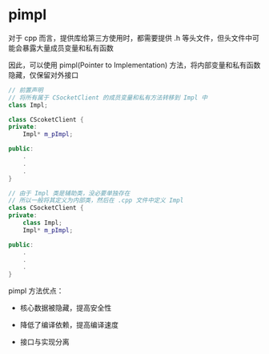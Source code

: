 # pimpl

对于 cpp 而言，提供库给第三方使用时，都需要提供 .h 等头文件，但头文件中可能会暴露大量成员变量和私有函数

因此，可以使用 pimpl(Pointer to Implementation) 方法，将内部变量和私有函数隐藏，仅保留对外接口

```cpp
// 前置声明
// 将所有属于 CSocketClient 的成员变量和私有方法转移到 Impl 中
class Impl;

class CScoketClient {
private:
    Impl* m_pImpl;

public:
    .
    .
    .
}

// 由于 Impl 类是辅助类，没必要单独存在
// 所以一般将其定义为内部类，然后在 .cpp 文件中定义 Impl
class CSocketClient {
private:
    class Impl;
    Impl* m_pImpl;

public:
    .
    .
    .
}
```

pimpl 方法优点：

- 核心数据被隐藏，提高安全性

- 降低了编译依赖，提高编译速度

- 接口与实现分离
